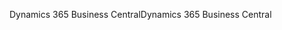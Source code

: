 <span data-ttu-id="54060-101">Dynamics 365 Business Central</span><span class="sxs-lookup"><span data-stu-id="54060-101">Dynamics 365 Business Central</span></span>
